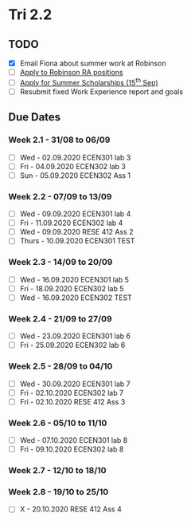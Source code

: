 # Tri 2.2

## TODO

- [X] Email Fiona about summer work at Robinson
- [ ] [Apply to Robinson RA positions](https://careerhub.vuw.ac.nz/students/jobs/detail/2193926)
- [ ] [Apply for Summer Scholarships (15$^{\mathrm{th}}$ Sep)](https://www.wgtn.ac.nz/scholarships/types-of-scholarships/summer-research)
- [ ] Resubmit fixed Work Experience report and goals

## Due Dates


### Week 2.1 - 31/08 to 06/09

- [ ] Wed - 02.09.2020 ECEN301 lab 3
- [ ] Fri - 04.09.2020 ECEN302 lab 3
- [ ] Sun - 05.09.2020 ECEN302 Ass 1

### Week 2.2 - 07/09 to 13/09

- [ ] Wed - 09.09.2020 ECEN301 lab 4
- [ ] Fri - 11.09.2020 ECEN302 lab 4
- [ ] Wed - 09.09.2020 RESE 412 Ass 2
- [ ] Thurs - 10.09.2020 ECEN301 TEST

### Week 2.3 - 14/09 to 20/09

- [ ] Wed - 16.09.2020 ECEN301 lab 5
- [ ] Fri - 18.09.2020 ECEN302 lab 5
- [ ] Wed - 16.09.2020 ECEN302 TEST

### Week 2.4 - 21/09 to 27/09

- [ ] Wed - 23.09.2020 ECEN301 lab 6
- [ ] Fri - 25.09.2020 ECEN302 lab 6

### Week 2.5 - 28/09 to 04/10

- [ ] Wed - 30.09.2020 ECEN301 lab 7
- [ ] Fri - 02.10.2020 ECEN302 lab 7
- [ ] Fri - 02.10.2020 RESE 412 Ass 3

### Week 2.6 - 05/10 to 11/10

- [ ] Wed - 07.10.2020 ECEN301 lab 8
- [ ] Fri - 09.10.2020 ECEN302 lab 8

### Week 2.7 - 12/10 to 18/10

### Week 2.8 - 19/10 to 25/10

- [ ] X - 20.10.2020 RESE 412 Ass 4
